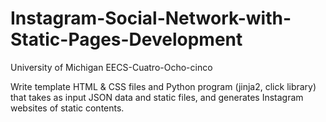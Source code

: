 # Instagram-Social-Network-with-Static-Pages-Development

University of Michigan EECS-Cuatro-Ocho-cinco

Write template HTML & CSS files and Python program (jinja2, click library) that takes as input JSON data and static files, and generates Instagram websites of static contents.
